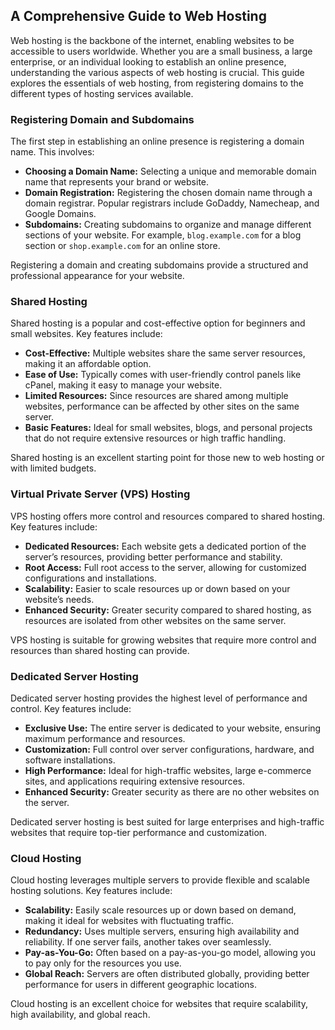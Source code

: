 ## A Comprehensive Guide to Web Hosting

Web hosting is the backbone of the internet, enabling websites to be accessible to users worldwide. Whether you are a small business, a large enterprise, or an individual looking to establish an online presence, understanding the various aspects of web hosting is crucial. This guide explores the essentials of web hosting, from registering domains to the different types of hosting services available.

### Registering Domain and Subdomains

The first step in establishing an online presence is registering a domain name. This involves:

- **Choosing a Domain Name:** Selecting a unique and memorable domain name that represents your brand or website.
- **Domain Registration:** Registering the chosen domain name through a domain registrar. Popular registrars include GoDaddy, Namecheap, and Google Domains.
- **Subdomains:** Creating subdomains to organize and manage different sections of your website. For example, `blog.example.com` for a blog section or `shop.example.com` for an online store.

Registering a domain and creating subdomains provide a structured and professional appearance for your website.

### Shared Hosting

Shared hosting is a popular and cost-effective option for beginners and small websites. Key features include:

- **Cost-Effective:** Multiple websites share the same server resources, making it an affordable option.
- **Ease of Use:** Typically comes with user-friendly control panels like cPanel, making it easy to manage your website.
- **Limited Resources:** Since resources are shared among multiple websites, performance can be affected by other sites on the same server.
- **Basic Features:** Ideal for small websites, blogs, and personal projects that do not require extensive resources or high traffic handling.

Shared hosting is an excellent starting point for those new to web hosting or with limited budgets.

### Virtual Private Server (VPS) Hosting

VPS hosting offers more control and resources compared to shared hosting. Key features include:

- **Dedicated Resources:** Each website gets a dedicated portion of the server’s resources, providing better performance and stability.
- **Root Access:** Full root access to the server, allowing for customized configurations and installations.
- **Scalability:** Easier to scale resources up or down based on your website’s needs.
- **Enhanced Security:** Greater security compared to shared hosting, as resources are isolated from other websites on the same server.

VPS hosting is suitable for growing websites that require more control and resources than shared hosting can provide.

### Dedicated Server Hosting

Dedicated server hosting provides the highest level of performance and control. Key features include:

- **Exclusive Use:** The entire server is dedicated to your website, ensuring maximum performance and resources.
- **Customization:** Full control over server configurations, hardware, and software installations.
- **High Performance:** Ideal for high-traffic websites, large e-commerce sites, and applications requiring extensive resources.
- **Enhanced Security:** Greater security as there are no other websites on the server.

Dedicated server hosting is best suited for large enterprises and high-traffic websites that require top-tier performance and customization.

### Cloud Hosting

Cloud hosting leverages multiple servers to provide flexible and scalable hosting solutions. Key features include:

- **Scalability:** Easily scale resources up or down based on demand, making it ideal for websites with fluctuating traffic.
- **Redundancy:** Uses multiple servers, ensuring high availability and reliability. If one server fails, another takes over seamlessly.
- **Pay-as-You-Go:** Often based on a pay-as-you-go model, allowing you to pay only for the resources you use.
- **Global Reach:** Servers are often distributed globally, providing better performance for users in different geographic locations.

Cloud hosting is an excellent choice for websites that require scalability, high availability, and global reach.


